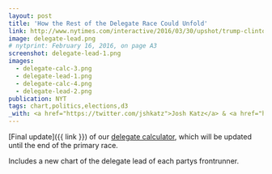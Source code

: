 ```yaml
---
layout: post
title: 'How the Rest of the Delegate Race Could Unfold'
link: http://www.nytimes.com/interactive/2016/03/30/upshot/trump-clinton-delegate-calculator.html
image: delegate-lead.png
# nytprint: February 16, 2016, on page A3
screenshot: delegate-lead-1.png
images:
  - delegate-calc-3.png
  - delegate-lead-1.png
  - delegate-calc-4.png
  - delegate-lead-2.png
publication: NYT
tags: chart,politics,elections,d3
_with: <a href="https://twitter.com/jshkatz">Josh Katz</a> & <a href="http://kkrebeccalai.com/">K.K. Lai</a>
---
```


[Final update]({{ link }}) of our [delegate calculator](/2016/02/26/delegate-calculator), which will be updated until the end of the primary race.

Includes a new chart of the delegate lead of each partys frontrunner.
